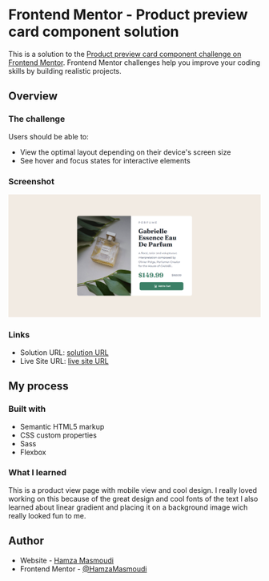 # Frontend Mentor - Product preview card component solution

This is a solution to the [Product preview card component challenge on Frontend Mentor](https://www.frontendmentor.io/challenges/product-preview-card-component-GO7UmttRfa). Frontend Mentor challenges help you improve your coding skills by building realistic projects.

## Overview

### The challenge

Users should be able to:

- View the optimal layout depending on their device's screen size
- See hover and focus states for interactive elements

### Screenshot

![](/images/Screenshot.png)

### Links

- Solution URL: [ solution URL ](https://product-view-dev.netlify.app/)
- Live Site URL: [ live site URL ](https://www.frontendmentor.io/solutions/product-view-D-8N28jaYg)

## My process

### Built with

- Semantic HTML5 markup
- CSS custom properties
- Sass
- Flexbox

### What I learned

This is a product view page with mobile view and cool design.
I really loved working on this because of the great design and cool fonts of the text
I also learned about linear gradient and placing it on a background image wich really looked fun to me.

## Author

- Website - [Hamza Masmoudi](https://www.your-site.com)
- Frontend Mentor - [@HamzaMasmoudi](https://www.frontendmentor.io/profile/HamzaMasmoudi)
